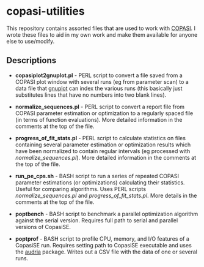 # copasi-utilities
This repository contains assorted files that are used to work with [COPASI](http://copasi.org). I wrote these files to aid in my own work and make them available for anyone else to use/modify.

## Descriptions
* **copasiplot2gnuplot.pl** - PERL script to convert a file saved from a COPASI plot window with several runs (eg from parameter scan) to a data file that [gnuplot](http://gnuplot.info/) can index the various runs (this basically just substitutes lines that have no numbers into two blank lines).
* **normalize_sequences.pl** - PERL script to convert a report file from COPASI parameter estimation or optimization to a regularly spaced file (in terms of function evaluations). More detailed information in the comments at the top of the file. 
* **progress_of_fit_stats.pl** - PERL script to calculate statistics on files containing several parameter estimation or optimization results which have been normalized to contain regular intervals (eg processed with *normalize_sequences.pl*). More detailed information in the comments at the top of the file.
* **run_pe_cps.sh** - BASH script to run a series of repeated COPASI parameter estimations (or optimizations) calculating their statistics. Useful for comparing algorithms. Uses PERL scripts *normalize_sequences.pl* and *progress_of_fit_stats.pl*. More details in the comments at the top of the file. 
* **poptbench** - BASH script to benchmark a parallel optimization algorithm against the serial version. Requires full path to serial and parallel versions of CopasiSE.

* **poptprof** - BASH script to profile CPU, memory, and I/O features of a CopasiSE run. Requires setting path to CopasiSE executable and uses the [audria](https://github.com/scaidermern/audria) package. Writes out a CSV file with the data of one or several runs.
